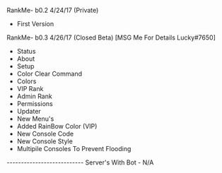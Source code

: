 RankMe- b0.2 4/24/17 (Private)
- First Version

RankMe- b0.3 4/26/17 (Closed Beta) [MSG Me For Details Lucky#7650]
- Status
- About
- Setup
- Color Clear Command
- Colors
- VIP Rank
- Admin Rank
- Permissions
- Updater
- New Menu's
- Added RainBow Color (VIP)
- New Console Code
- New Console Style
- Multipile Consoles To Prevent Flooding

--------------------------- Server's With Bot - N/A
